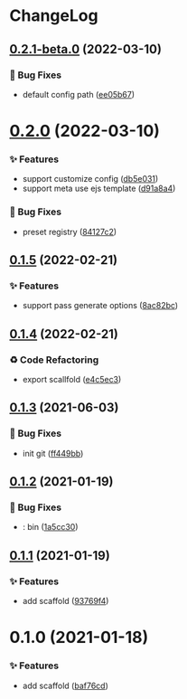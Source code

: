 # ChangeLog 

## [0.2.1-beta.0](https://github.com/chnliquan/scaffold/compare/v0.2.0...v0.2.1-beta.0) (2022-03-10)


### 🐛 Bug Fixes

* default config path ([ee05b67](https://github.com/chnliquan/scaffold/commit/ee05b675884026b37e88b18d202d7f530d9fabcc))



 

# [0.2.0](https://github.com/chnliquan/scaffold/compare/v0.1.5...v0.2.0) (2022-03-10)


### ✨ Features

* support customize config ([db5e031](https://github.com/chnliquan/scaffold/commit/db5e031af2bba3ad6bf803a2837c22974e715043))
* support meta use ejs template ([d91a8a4](https://github.com/chnliquan/scaffold/commit/d91a8a4b3875a6728ec0c80d0b25ba189486c1d7))


### 🐛 Bug Fixes

* preset registry ([84127c2](https://github.com/chnliquan/scaffold/commit/84127c21e09105897cbc7c843a333de3d21d0bef))



 

## [0.1.5](https://github.com/chnliquan/scaffold/compare/v0.1.4...v0.1.5) (2022-02-21)


### ✨ Features

* support pass generate options ([8ac82bc](https://github.com/chnliquan/scaffold/commit/8ac82bca54c6d02d43cde8ba120723ea4aac1b7a))



 

## [0.1.4](https://github.com/chnliquan/scaffold/compare/v0.1.3...v0.1.4) (2022-02-21)


### ♻ Code Refactoring

* export scallfold ([e4c5ec3](https://github.com/chnliquan/scaffold/commit/e4c5ec3787057199a4269dcc21b30868ffd9aab9))



 

## [0.1.3](https://github.com/chnliquan/scaffold/compare/v0.1.2...v0.1.3) (2021-06-03)


### 🐛 Bug Fixes

* init git ([ff449bb](https://github.com/chnliquan/scaffold/commit/ff449bbf6065a7ca0c4103ab4fd1f839dcb6fae5))



 

## [0.1.2](https://github.com/chnliquan/scaffold/compare/v0.1.1...v0.1.2) (2021-01-19)


### 🐛 Bug Fixes

* : bin ([1a5cc30](https://github.com/chnliquan/scaffold/commit/1a5cc30aaf9b19597f40538329356f952a21e38c))



 

## [0.1.1](https://github.com/chnliquan/scaffold/compare/v0.1.0...v0.1.1) (2021-01-19)


### ✨ Features

* add scaffold ([93769f4](https://github.com/chnliquan/scaffold/commit/93769f439d2c636f1995c82ff5ac1577ce9ba967))



 

# 0.1.0 (2021-01-18)


### ✨ Features

* add scaffold ([baf76cd](https://github.com/chnliquan/scaffold/commit/baf76cd81b2ca985f2e11bf15367c45f498c9069))